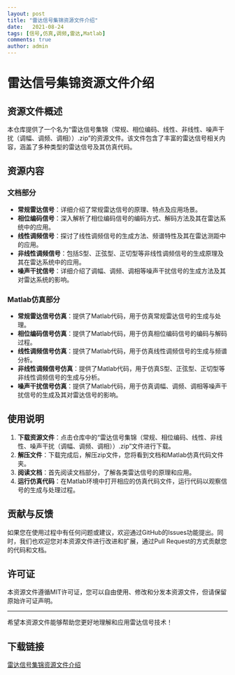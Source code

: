 ```yaml
---
layout: post
title: "雷达信号集锦资源文件介绍"
date:   2021-08-24
tags: [信号,仿真,调频,雷达,Matlab]
comments: true
author: admin
---
```

# 雷达信号集锦资源文件介绍

## 资源文件概述

本仓库提供了一个名为“雷达信号集锦（常规、相位编码、线性、非线性、噪声干扰（调幅、调频、调相））.zip”的资源文件。该文件包含了丰富的雷达信号相关内容，涵盖了多种类型的雷达信号及其仿真代码。

## 资源内容

### 文档部分
- **常规雷达信号**：详细介绍了常规雷达信号的原理、特点及应用场景。
- **相位编码信号**：深入解析了相位编码信号的编码方式、解码方法及其在雷达系统中的应用。
- **线性调频信号**：探讨了线性调频信号的生成方法、频谱特性及其在雷达测距中的应用。
- **非线性调频信号**：包括S型、正弦型、正切型等非线性调频信号的生成原理及其在雷达系统中的应用。
- **噪声干扰信号**：详细介绍了调幅、调频、调相等噪声干扰信号的生成方法及其对雷达系统的影响。

### Matlab仿真部分
- **常规雷达信号仿真**：提供了Matlab代码，用于仿真常规雷达信号的生成与处理。
- **相位编码信号仿真**：提供了Matlab代码，用于仿真相位编码信号的编码与解码过程。
- **线性调频信号仿真**：提供了Matlab代码，用于仿真线性调频信号的生成与频谱分析。
- **非线性调频信号仿真**：提供了Matlab代码，用于仿真S型、正弦型、正切型等非线性调频信号的生成与分析。
- **噪声干扰信号仿真**：提供了Matlab代码，用于仿真调幅、调频、调相等噪声干扰信号的生成及其对雷达信号的影响。

## 使用说明

1. **下载资源文件**：点击仓库中的“雷达信号集锦（常规、相位编码、线性、非线性、噪声干扰（调幅、调频、调相））.zip”文件进行下载。
2. **解压文件**：下载完成后，解压zip文件，您将看到文档和Matlab仿真代码文件夹。
3. **阅读文档**：首先阅读文档部分，了解各类雷达信号的原理和应用。
4. **运行仿真代码**：在Matlab环境中打开相应的仿真代码文件，运行代码以观察信号的生成与处理过程。

## 贡献与反馈

如果您在使用过程中有任何问题或建议，欢迎通过GitHub的Issues功能提出。同时，我们也欢迎您对本资源文件进行改进和扩展，通过Pull Request的方式贡献您的代码和文档。

## 许可证

本资源文件遵循MIT许可证，您可以自由使用、修改和分发本资源文件，但请保留原始许可证声明。

---

希望本资源文件能够帮助您更好地理解和应用雷达信号技术！

## 下载链接

[雷达信号集锦资源文件介绍](https://pan.quark.cn/s/4f23e906bd49)